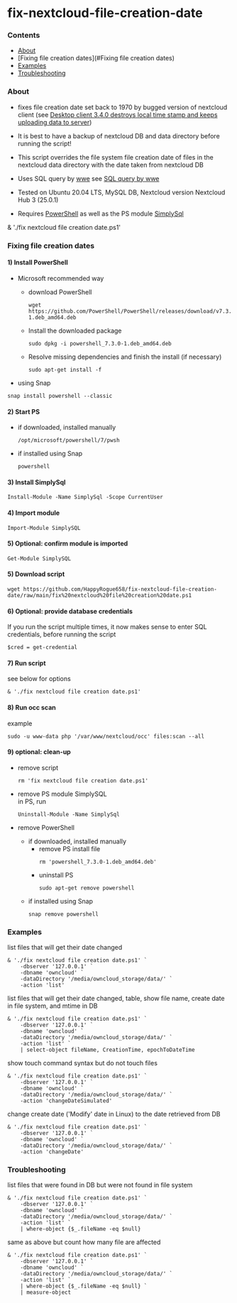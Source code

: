 # fix-nextcloud-file-creation-date

### Contents
- [About](#About)
- [Fixing file creation dates](#Fixing file creation dates)
- [Examples](#Examples)
- [Troubleshooting](#Troubleshooting)

### About
- fixes file creation date set back to 1970 by bugged version of nextcloud client
(see [Desktop client 3.4.0 destroys local time stamp and keeps uploading data to server](https://help.nextcloud.com/t/desktop-client-3-4-0-destroys-local-time-stamp-and-keeps-uploading-data-to-server))

- It is best to have a backup of nextcloud DB and data directory before running the script!

- This script overrides the file system file creation date of files in the nextcloud data directory with the date taken from nextcloud DB

- Uses SQL query by [wwe](https://help.nextcloud.com/u/wwe)
see [SQL query by wwe](https://help.nextcloud.com/t/desktop-client-3-4-0-destroys-local-time-stamp-and-keeps-uploading-data-to-server/128512/93)

- Tested on Ubuntu 20.04 LTS, MySQL DB, Nextcloud version Nextcloud Hub 3 (25.0.1)

- Requires [PowerShell](https://github.com/PowerShell/PowerShell) as well as the PS module [SimplySql](https://github.com/mithrandyr/SimplySql)


& './fix nextcloud file creation date.ps1'

### Fixing file creation dates

#### 1) Install PowerShell
  - Microsoft recommended way
    - download PowerShell
      ```
      wget https://github.com/PowerShell/PowerShell/releases/download/v7.3.0/powershell_7.3.0-1.deb_amd64.deb
      ```

    - Install the downloaded package
      ```
      sudo dpkg -i powershell_7.3.0-1.deb_amd64.deb
      ```
    - Resolve missing dependencies and finish the install (if necessary)
      ```
      sudo apt-get install -f
      ```
  - using Snap
  ```
  snap install powershell --classic
  ```
  
#### 2) Start PS
  - if downloaded, installed manually
    ```
    /opt/microsoft/powershell/7/pwsh
    ```
  - if installed using Snap
    ```
    powershell
    ```

#### 3) Install SimplySql
```
Install-Module -Name SimplySql -Scope CurrentUser
```

#### 4) Import module
```
Import-Module SimplySQL
```

#### 5) Optional: confirm module is imported
```
Get-Module SimplySQL
```

#### 5) Download script
```
wget https://github.com/HappyRogue658/fix-nextcloud-file-creation-date/raw/main/fix%20nextcloud%20file%20creation%20date.ps1
```

#### 6) Optional: provide database credentials  
If you run the script multiple times, it now makes sense to enter SQL credentials, before running the script  
```
$cred = get-credential
```

#### 7) Run script  
see below for options
```
& './fix nextcloud file creation date.ps1'
```

#### 8) Run occ scan  
example
```
sudo -u www-data php '/var/www/nextcloud/occ' files:scan --all
```
#### 9) optional: clean-up  
  - remove script
    ```
    rm 'fix nextcloud file creation date.ps1'
    ```
  - remove PS module SimplySQL  
    in PS, run
    ```
    Uninstall-Module -Name SimplySql
    ```

   - remove PowerShell
     - if downloaded, installed manually
       - remove PS install file
         ```
         rm 'powershell_7.3.0-1.deb_amd64.deb'
         ```
       - uninstall PS
         ```
         sudo apt-get remove powershell
         ```
     - if installed using Snap
       ```
       snap remove powershell
       ```

### Examples  
list files that will get their date changed
```
& './fix nextcloud file creation date.ps1' `
	-dbserver '127.0.0.1' `
	-dbname 'owncloud' `
	-dataDirectory '/media/owncloud_storage/data/' `
	-action 'list'
```

list files that will get their date changed, table, show file name, create date in file system, and mtime in DB
```
& './fix nextcloud file creation date.ps1' `
	-dbserver '127.0.0.1' `
	-dbname 'owncloud' `
	-dataDirectory '/media/owncloud_storage/data/' `
	-action 'list' `
	| select-object fileName, CreationTime, epochToDateTime
```
 
show touch command syntax but do not touch files
```
& './fix nextcloud file creation date.ps1' `
	-dbserver '127.0.0.1' `
	-dbname 'owncloud' `
	-dataDirectory '/media/owncloud_storage/data/' `
	-action 'changeDateSimulated'
```

change create date ('Modify' date in Linux) to the date retrieved from DB
```
& './fix nextcloud file creation date.ps1' `
	-dbserver '127.0.0.1' `
	-dbname 'owncloud' `
	-dataDirectory '/media/owncloud_storage/data/' `
	-action 'changeDate'
```

### Troubleshooting
list files that were found in DB but were not found in file system
```
& './fix nextcloud file creation date.ps1' `
	-dbserver '127.0.0.1' `
	-dbname 'owncloud' `
	-dataDirectory '/media/owncloud_storage/data/' `
	-action 'list' `
	| where-object {$_.fileName -eq $null}
```

same as above but count how many file are affected
```
& './fix nextcloud file creation date.ps1' `
	-dbserver '127.0.0.1' `
	-dbname 'owncloud' `
	-dataDirectory '/media/owncloud_storage/data/' `
	-action 'list' `
	| where-object {$_.fileName -eq $null} `
	| measure-object
```







